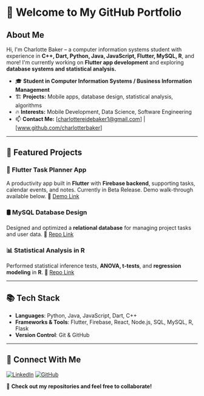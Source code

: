 # 👋 Welcome to My GitHub Portfolio

## About Me
Hi, I'm Charlotte Baker – a computer information systems student with experience in **C++, Dart, Python, Java, JavaScript, Flutter, MySQL, R**, and more! I'm currently working on **Flutter app development** and exploring **database systems and statistical analysis.**

- 🎓 **Student in Computer Information Systems / Business Information Management**
- 🏗 **Projects:** Mobile apps, database design, statistical analysis, algorithms
- 🔥 **Interests:** Mobile Development, Data Science, Software Engineering
- 📫 **Contact Me:** [charlottereidebaker1@gmail.com] | [www.github.com/charlotterbaker]

---

## 📌 Featured Projects
### **📱 Flutter Task Planner App**
A productivity app built in **Flutter** with **Firebase backend**, supporting tasks, calendar events, and notes. Currently in Beta Release. Demo walk-through available below.
🔗 [Demo Link](https://github.com/charlotterbaker/clear-task)

### **🛢 MySQL Database Design**
Designed and optimized a **relational database** for managing project tasks and user data.
🔗 [Repo Link](https://github.com/charlotterbaker/mysql)

### **📊 Statistical Analysis in R**
Performed statistical inference tests, **ANOVA, t-tests**, and **regression modeling** in **R**.
🔗 [Repo Link](https://github.com/charlotterbaker/statistical-analysis)

---

## 📚 Tech Stack
- **Languages**: Python, Java, JavaScript, Dart, C++
- **Frameworks & Tools**: Flutter, Firebase, React, Node.js, SQL, MySQL, R, Flask
- **Version Control**: Git & GitHub

---

## 🔗 Connect With Me
[![LinkedIn](https://img.shields.io/badge/LinkedIn-Profile-blue?logo=linkedin)](https://www.linkedin.com/in/charlotte-baker-764529280)
[![GitHub](https://img.shields.io/badge/GitHub-Profile-black?logo=github)](https://github.com/charlotterbaker)

🚀 **Check out my repositories and feel free to collaborate!**
